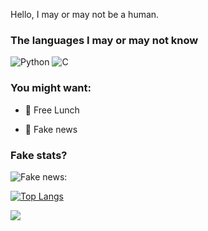 <!--
**Binomial-theorem/Binomial-theorem** is a ✨ _special_ ✨ repository because its `README.md` (this file) appears on your GitHub profile.

Here are some ideas to get you started:

- 🔭 I’m currently working on ...
- 🌱 I’m currently learning ...
- 👯 I’m looking to collaborate on ...
- 🤔 I’m looking for help with ...
- 💬 Ask me about ...
- 📫 How to reach me: ...
- 😄 Pronouns: ...
- ⚡ Fun fact: ...
-->

<!--
Some of the following are copied soo.....

-->

Hello, I may or may not be a human. 

### The languages I may or may not know

![Python](https://img.shields.io/badge/-Python-4B8BBE?&logo=Python&logoColor=fff)
![C](https://img.shields.io/badge/-C-888?&logo=C&logoColor=fff)

### You might want:

- 🍔 Free Lunch

- 📰 Fake news

### Fake stats?

![Fake news:](https://github-readme-stats.vercel.app/api?username=Binomial-theorem&show_icons=true&theme=cobalt&,prs)

<!--
[![Free Lunch]
-->

[![Top Langs](https://github-readme-stats.vercel.app/api/top-langs/?username=Binomial-theorem&langs_count=8&layout=compact)](https://github.com/anuraghazra/github-readme-stats)

![](https://komarev.com/ghpvc/?username=Binomial-theorem&color=ff69b4)
